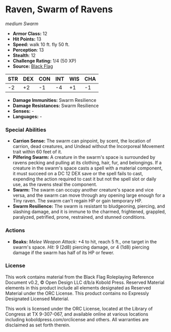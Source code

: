# Raven, Swarm of Ravens

*medium* *Swarm*

- **Armor Class:** 12
- **Hit Points:** 13 
- **Speed:** walk 10 ft. fly 50 ft.
- **Perception**: 13
- **Stealth**: 12
- **Challenge Rating:** 1/4 (50 XP)
- **Source:** [Black Flag](https://koboldpress.com/kpstore/product/tovrpg-pg-mv/)

| STR | DEX | CON | INT | WIS | CHA |
| --- | --- | --- | --- | --- | --- |
| -2 | +2 | -1 | -4 | +1 | -1 |

- **Damage Immunities:** Swarm Resilience
- **Damage Resistances:** Swarm Resilience
- **Senses:** -
- **Languages:** -

### Special Abilities

- **Carrion Sense:** The swarm can pinpoint, by scent, the location of carrion, dead creatures, and Undead without the Incorporeal Movement trait within 60 feet of it.
- **Pilfering Swarm:** A creature in the swarm's space is surrounded by ravens pecking and pulling at its clothing, hair, fur, and belongings. If a creature in the swarm's space casts a spell with a material component, it must succeed on a DC 12 DEX save or the spell fails to cast, expending the action required to cast it but not the spell slot or daily use, as the ravens steal the component.
- **Swarm:** The swarm can occupy another creature's space and vice versa, and the swarm can move through any opening large enough for a Tiny raven. The swarm can't regain HP or gain temporary HP.
- **Swarm Resilience:** The swarm is resistant to bludgeoning, piercing, and slashing damage, and it is immune to the charmed, frightened, grappled, paralyzed, petrified, prone, restrained, and stunned conditions.

### Actions

- **Beaks:** _Melee Weapon Attack:_ +4 to hit, reach 5 ft., one target in the swarm's space. _Hit:_ 9 (2d8) piercing damage, or 4 (1d8) piercing damage if the swarm has half of its HP or fewer.


### License

This work contains material from the Black Flag Roleplaying Reference Document v0.2, © Open Design LLC d/b/a Kobold Press. Reserved Material elements in this product include all elements designated as Reserved Material under the ORC License. This product contains no Expressly Designated Licensed Material.

This work is licensed under the ORC License, located at the Library of Congress at TX 9-307-067, and available online at various locations including koboldpress.com/orclicense and others. All warranties are disclaimed as set forth therein.
